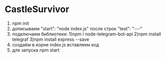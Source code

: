 # CastleSurvivor

1. npm init
2. дописываем "start": "node index.js" после строк "test": "---"
3. подключаем библиотеки:
   1)npm i node-telegram-bot-api
   2)npm install telegraf
   3)npm install express --save
4. создаём в корне index.js вставляем код
5. для запуска npm start
